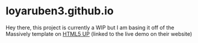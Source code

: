 # loyaruben3.github.io
Hey there, this project is currently a WIP but I am basing it off of the Massively template on [HTML5 UP](https://html5up.net/massively) (linked to the live demo on their website)
